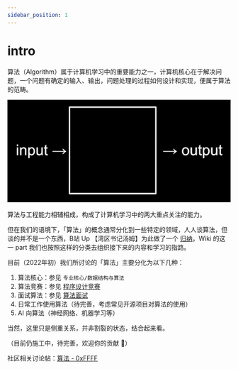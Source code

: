 ```yaml
---
sidebar_position: 1
---
```


# intro
算法（Algorithm）属于计算机学习中的重要能力之一，计算机核心在于解决问题，一个问题有确定的输入、输出，问题处理的过程如何设计和实现，便属于算法的范畴。

![](./img/cs50-what-is-algorithm.png)

算法与工程能力相辅相成，构成了计算机学习中的两大重点关注的能力。

但在我们的语境下，「算法」的概念通常分化到一些特定的领域，人人谈算法，但谈的并不是一个东西，B站 Up 【湾区书记汤姆】为此做了一个 [归纳](https://www.bilibili.com/video/BV1br4y1z784/?p=1)，Wiki 的这一 part 我们也按照这样的分类去组织接下来的内容和学习的指路。  

目前（2022年初）我们所讨论的「算法」主要分化为以下几种：

1. 算法核心：参见 `专业核心/数据结构与算法`
2. 算法竞赛：参见 [程序设计竞赛](/archive/subdivision/algorithm-application/programming-contest)
3. 面试算法：参见 [算法面试](/archive/subdivision/algorithm-application/job-interview)
4. 日常工作使用算法（待完善，考虑常见开源项目对算法的使用）
5. AI 向算法（神经网络、机器学习等）

当然，这里只是侧重关系，并非割裂的状态，结合起来看。

（目前仍施工中，待完善，欢迎你的贡献 👏）

社区相关讨论帖：[算法 - 0xFFFF](https://0xffff.one/t/algorithm)
